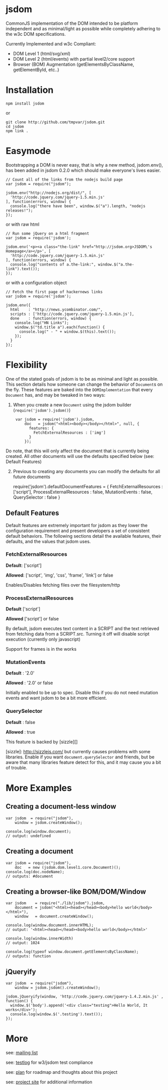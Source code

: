 # jsdom

CommonJS implementation of the DOM intended to be platform independent and as minimal/light as
possible while completely adhering to the w3c DOM specifications.

Currently Implemented and w3c Compliant:

  - DOM Level 1 (html/svg/xml)
  - DOM Level 2 (html/events) with partial level2/core support
  - Browser (BOM) Augmentation (getElementsByClassName, getElementById, etc..)

# Installation

    npm install jsdom

or

    git clone http://github.com/tmpvar/jsdom.git
    cd jsdom
    npm link .

# Easymode

Bootstrapping a DOM is never easy, that is why a new method, jsdom.env(), has been
added in jsdom 0.2.0 which should make everyone's lives easier.

    // Count all of the links from the nodejs build page
    var jsdom = require("jsdom");
    
    jsdom.env("http://nodejs.org/dist/", [
      'http://code.jquery.com/jquery-1.5.min.js'
    ], function(errors, window) {
      console.log("there have been", window.$("a").length, "nodejs releases!");
    });

or with raw html

    // Run some jQuery on a html fragment
    var jsdom = require('jsdom');
    
    jsdom.env('<p><a class="the-link" href="http://jsdom.org>JSDOM\'s Homepage</a></p>', [
      'http://code.jquery.com/jquery-1.5.min.js'
    ], function(errors, window) {
      console.log("contents of a.the-link:", window.$("a.the-link").text());
    });

or with a configuration object

    // Fetch the first page of hackernews links
    var jsdom = require('jsdom');
    
    jsdom.env({
      html    : "http://news.ycombinator.com/",
      scripts : ['http://code.jquery.com/jquery-1.5.min.js'],
      done    : function(errors, window) {
        console.log("HN Links");
        window.$("td.title a").each(function() {
          console.log(" - " + window.$(this).text());
        });
      }
    });


# Flexibility

One of the stated goals of jsdom is to be as minimal and light as possible. This section details how
someone can change the behavior of `Document`s on the fly.  These features are baked into
the `DOMImplementation` that every `Document` has, and may be tweaked in two ways:

1. When you create a new `Document` using the jsdom builder (`require('jsdom').jsdom()`)

        var jsdom = require('jsdom').jsdom,
            doc   = jsdom("<html><body></body></html>", null, {
              features: {
                FetchExternalResources : ['img']
              }
            });

 Do note, that this will only affect the document that is currently being created.  All other documents
will use the defaults specified below (see: Default Features)

2. Previous to creating any documents you can modify the defaults for all future documents
    
    require('jsdom').defaultDocumentFeatures = {
      FetchExternalResources   : ['script'], 
      ProcessExternalResources : false,
      MutationEvents           : false,
      QuerySelector            : false
    }



## Default Features

Default features are extremely important for jsdom as they lower the configuration requirement and present developers a set of consistent default behaviors. The following sections detail the available features, their defaults, and the values that jsdom uses.


### FetchExternalResources
**Default**: ['script']

**Allowed**: ['script', 'img', 'css', 'frame', 'link'] or false

Enables/Disables fetching files over the filesystem/http

### ProcessExternalResources
**Default** ['script']

**Allowed** ['script'] or false

By default, jsdom executes text content in a SCRIPT and the text retrieved from fetching data from a SCRIPT.src. Turning it off will disable script execution (currently only javascript)

Support for frames is in the works


### MutationEvents
**Default** : '2.0'

**Allowed** : '2.0' or false

Initially enabled to be up to spec. Disable this if you do not need mutation events and want jsdom to be a bit more efficient.

### QuerySelector
**Default** : false

**Allowed** : true

This feature is backed by [sizzle][]

[sizzle]: http://sizzlejs.com/ but currently causes problems with some libraries.  Enable if you want `document.querySelector` and friends, but be aware that many libraries feature detect for this, and it may cause you a bit of trouble.

# More Examples

## Creating a document-less window

    var jsdom  = require("jsdom"),
        window = jsdom.createWindow();

    console.log(window.document);
    // output: undefined

## Creating a document
    var jsdom = require("jsdom"),
        doc   = new (jsdom.dom.level1.core.Document)();
    console.log(doc.nodeName);
    // outputs: #document

## Creating a browser-like BOM/DOM/Window

    var jsdom    = require("./lib/jsdom").jsdom,
        document = jsdom("<html><head></head><body>hello world</body></html>"),
        window   = document.createWindow();

    console.log(window.document.innerHTML);
    // output: '<html><head></head><body>hello world</body></html>'

    console.log(window.innerWidth)
    // output: 1024

    console.log(typeof window.document.getElementsByClassName);
    // outputs: function


## jQueryify

    var jsdom  = require("jsdom"),
        window = jsdom.jsdom().createWindow();

    jsdom.jQueryify(window, 'http://code.jquery.com/jquery-1.4.2.min.js' , function() {
      window.$('body').append('<div class="testing">Hello World, It works</div>');
      console.log(window.$('.testing').text());
    });

# More

see: [mailing list][]

see: [testlog][] for w3/jsdom test compliance

see: [plan][] for roadmap and thoughts about this project

see: [project site][] for additional information

  [mailing list]: http://groups.google.com/group/jsdom
  [project site]: http://www.jsdom.org
  [mjsunit.runner]: http://github.com/tmpvar/mjsunit.runner
  [testlog]: http://github.com/tmpvar/jsdom/blob/master/test/testlog.txt
  [plan]: http://github.com/tmpvar/jsdom/blob/master/PLAN.json

[mjsunit.runner]: http://github.com/tmpvar/mjsunit.runner
